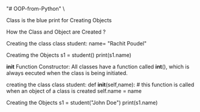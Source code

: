 "# OOP-from-Python" \

Class is the blue print for Creating Objects

How the Class and Object are Created ?

Creating the class
    class student:
    name= "Rachit Poudel"

Creatimg the Objects
    s1 = student()
    print(s1.name)


__init__ Function 
Constructor: All classes have a function called __int__(),   which is always eecuted when the class is being initiated.

creating the class
class student:
def __init__(self,name): # this function is called when an object of a class is created
self.name = name

Creating the Objects
s1 = student("John Doe")
print(s1.name)